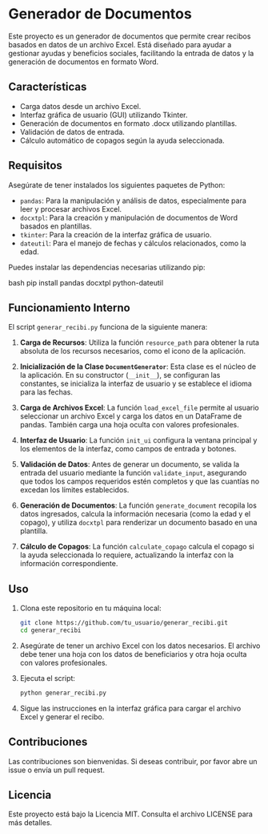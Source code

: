 # Generador de Documentos

Este proyecto es un generador de documentos que permite crear recibos basados en datos de un archivo Excel. Está diseñado para ayudar a gestionar ayudas y beneficios sociales, facilitando la entrada de datos y la generación de documentos en formato Word.

## Características

- Carga datos desde un archivo Excel.
- Interfaz gráfica de usuario (GUI) utilizando Tkinter.
- Generación de documentos en formato .docx utilizando plantillas.
- Validación de datos de entrada.
- Cálculo automático de copagos según la ayuda seleccionada.

## Requisitos

Asegúrate de tener instalados los siguientes paquetes de Python:

- `pandas`: Para la manipulación y análisis de datos, especialmente para leer y procesar archivos Excel.
- `docxtpl`: Para la creación y manipulación de documentos de Word basados en plantillas.
- `tkinter`: Para la creación de la interfaz gráfica de usuario.
- `dateutil`: Para el manejo de fechas y cálculos relacionados, como la edad.

Puedes instalar las dependencias necesarias utilizando pip:

bash
pip install pandas docxtpl python-dateutil


## Funcionamiento Interno

El script `generar_recibi.py` funciona de la siguiente manera:

1. **Carga de Recursos**: Utiliza la función `resource_path` para obtener la ruta absoluta de los recursos necesarios, como el icono de la aplicación.

2. **Inicialización de la Clase `DocumentGenerator`**: Esta clase es el núcleo de la aplicación. En su constructor (`__init__`), se configuran las constantes, se inicializa la interfaz de usuario y se establece el idioma para las fechas.

3. **Carga de Archivos Excel**: La función `load_excel_file` permite al usuario seleccionar un archivo Excel y carga los datos en un DataFrame de pandas. También carga una hoja oculta con valores profesionales.

4. **Interfaz de Usuario**: La función `init_ui` configura la ventana principal y los elementos de la interfaz, como campos de entrada y botones.

5. **Validación de Datos**: Antes de generar un documento, se valida la entrada del usuario mediante la función `validate_input`, asegurando que todos los campos requeridos estén completos y que las cuantías no excedan los límites establecidos.

6. **Generación de Documentos**: La función `generate_document` recopila los datos ingresados, calcula la información necesaria (como la edad y el copago), y utiliza `docxtpl` para renderizar un documento basado en una plantilla.

7. **Cálculo de Copagos**: La función `calculate_copago` calcula el copago si la ayuda seleccionada lo requiere, actualizando la interfaz con la información correspondiente.

## Uso

1. Clona este repositorio en tu máquina local:
   ```bash
   git clone https://github.com/tu_usuario/generar_recibi.git
   cd generar_recibi
   ```

2. Asegúrate de tener un archivo Excel con los datos necesarios. El archivo debe tener una hoja con los datos de beneficiarios y otra hoja oculta con valores profesionales.

3. Ejecuta el script:
   ```bash
   python generar_recibi.py
   ```

4. Sigue las instrucciones en la interfaz gráfica para cargar el archivo Excel y generar el recibo.

## Contribuciones

Las contribuciones son bienvenidas. Si deseas contribuir, por favor abre un issue o envía un pull request.

## Licencia

Este proyecto está bajo la Licencia MIT. Consulta el archivo LICENSE para más detalles.
